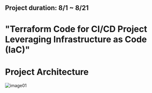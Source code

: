 ## Project duration: 8/1 ~ 8/21
# "Terraform Code for CI/CD Project Leveraging Infrastructure as Code (IaC)"
# Project Architecture 
![image01](https://github.com/tkwk5445/project03-Terraform/assets/131837195/49f50d23-5e3f-4b7b-b459-e771bdf2fe66)

